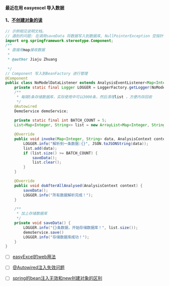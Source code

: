 #### 最近在用 easyexcel 导入数据



#### 1、[不创建对象的读](https://www.yuque.com/easyexcel/doc/read#f14acd88)

```java
// 示例相见说明文档。
// 遇到的问题: 在调用saveData 将数据写入到数据库, NullPointerException 空指针
import org.springframework.stereotype.Component;
/**
 * 直接用map接收数据
 *
 * @author Jiaju Zhuang
 
 */
// Component 写入到BeanFactory 进行管理
@Component
public class NoModelDataListener extends AnalysisEventListener<Map<Integer, String>> {
    private static final Logger LOGGER = LoggerFactory.getLogger(NoModelDataListener.class);
    /**
     * 每隔5条存储数据库，实际使用中可以3000条，然后清理list ，方便内存回收
     */
    @Autowired
    DemoService demoService;
  
    private static final int BATCH_COUNT = 5;
    List<Map<Integer, String>> list = new ArrayList<Map<Integer, String>>();

    @Override
    public void invoke(Map<Integer, String> data, AnalysisContext context) {
        LOGGER.info("解析到一条数据:{}", JSON.toJSONString(data));
        list.add(data);
        if (list.size() >= BATCH_COUNT) {
            saveData();
            list.clear();
        }
    }

    @Override
    public void doAfterAllAnalysed(AnalysisContext context) {
        saveData();
        LOGGER.info("所有数据解析完成！");
    }

    /**
     * 加上存储数据库
     */
    private void saveData() {
        LOGGER.info("{}条数据，开始存储数据库！", list.size());
        demoService.save()
        LOGGER.info("存储数据库成功！");
    }
}
```



- [ ] [easyExcel的web用法](https://www.cnblogs.com/java-hardly-road/p/11136980.html)

- [ ] [@Autowired注入失效问题](https://blog.csdn.net/yuxielea/article/details/103986289)

- [ ] [spring的bean注入无效和new创建对象的区别](https://blog.csdn.net/qq_20009015/article/details/85055502)





